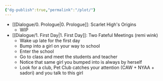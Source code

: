 ```yaml
---
{"dg-publish":true,"permalink":"/plot/"}
---
```


- [[Dialogue/0. Prologue\|0. Prologue]]: Scarlet High's Origins
	- WIP
- [[Dialogue/1. First Day\|1. First Day]]: Two Fateful Meetings (remi wink)
	- Wake up late for the first day
	- Bump into a girl on your way to school
	- Enter the school
	- Go to class and meet the students and teacher
	- Notice that same girl you bumped into is always by herself
	- Look for a club, Pet Club catches your attention (CAW + NYAA + sadori) and you talk to this girl